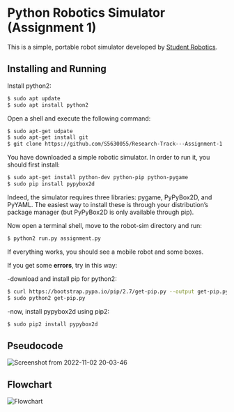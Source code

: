 Python Robotics Simulator (Assignment 1)
================================
This is a simple, portable robot simulator developed by [Student Robotics](https://studentrobotics.org).

Installing and Running
----------------------
Install python2:
```bash
$ sudo apt update
$ sudo apt install python2
```

Open a shell and execute the following command:
```bash
$ sudo apt-get udpate
$ sudo apt-get install git
$ git clone https://github.com/S5630055/Research-Track---Assignment-1
```

You have downloaded a simple robotic simulator. In order to run it, you should first install:
```bash
$ sudo apt-get install python-dev python-pip python-pygame
$ sudo pip install pypybox2d
```

Indeed, the simulator requires three libraries: pygame, PyPyBox2D, and PyYAML. The easiest way to install these
is through your distribution’s package manager (but PyPyBox2D is only available through pip).

Now open a terminal shell, move to the robot-sim directory and run:
```bash
$ python2 run.py assignment.py
```
If everything works, you should see a mobile robot and some boxes.

If you get some <strong>errors</strong>, try in this way:

-download and install pip for python2:
```bash
$ curl https://bootstrap.pypa.io/pip/2.7/get-pip.py --output get-pip.py
$ sudo python2 get-pip.py
```
-now, install pypybox2d using pip2:
```bash
$ sudo pip2 install pypybox2d
```

Pseudocode
----------------------
![Screenshot from 2022-11-02 20-03-46](https://user-images.githubusercontent.com/117213899/199579402-8467d252-ae96-4d0c-b437-538268a7a320.png)

Flowchart
----------------------
![Flowchart](https://user-images.githubusercontent.com/117213899/199577692-37a57df5-8024-41dd-95b6-675b38e8669f.png)
